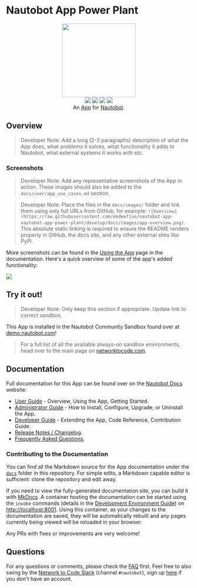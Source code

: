 # Nautobot App Power Plant

<!--
Developer Note - Remove Me!

The README will have certain links/images broken until the PR is merged into `develop`. Update the GitHub links with whichever branch you're using (main etc.) if different.

The logo of the project is a placeholder (docs/images/icon-nautobot-app-power-plant.png) - please replace it with your app icon, making sure it's at least 200x200px and has a transparent background!

To avoid extra work and temporary links, make sure that publishing docs (or merging a PR) is done at the same time as setting up the docs site on RTD, then test everything.
-->

<p align="center">
  <img src="https://raw.githubusercontent.com/emdeefive/nautobot-app-nautobot-app-power-plant/develop/docs/images/icon-nautobot-app-power-plant.png" class="logo" height="200px">
  <br>
  <a href="https://github.com/emdeefive/nautobot-app-nautobot-app-power-plant/actions"><img src="https://github.com/emdeefive/nautobot-app-nautobot-app-power-plant/actions/workflows/ci.yml/badge.svg?branch=main"></a>
  <a href="https://docs.nautobot.com/projects/nautobot-app-power-plant/en/latest/"><img src="https://readthedocs.org/projects/nautobot-app-nautobot-app-power-plant/badge/"></a>
  <a href="https://pypi.org/project/nautobot-app-power-plant/"><img src="https://img.shields.io/pypi/v/nautobot-app-power-plant"></a>
  <a href="https://pypi.org/project/nautobot-app-power-plant/"><img src="https://img.shields.io/pypi/dm/nautobot-app-power-plant"></a>
  <br>
  An <a href="https://networktocode.com/nautobot-apps/">App</a> for <a href="https://nautobot.com/">Nautobot</a>.
</p>

## Overview

> Developer Note: Add a long (2-3 paragraphs) description of what the App does, what problems it solves, what functionality it adds to Nautobot, what external systems it works with etc.

### Screenshots

> Developer Note: Add any representative screenshots of the App in action. These images should also be added to the `docs/user/app_use_cases.md` section.

> Developer Note: Place the files in the `docs/images/` folder and link them using only full URLs from GitHub, for example: `![Overview](https://raw.githubusercontent.com/emdeefive/nautobot-app-nautobot-app-power-plant/develop/docs/images/app-overview.png)`. This absolute static linking is required to ensure the README renders properly in GitHub, the docs site, and any other external sites like PyPI.

More screenshots can be found in the [Using the App](https://docs.nautobot.com/projects/nautobot-app-power-plant/en/latest/user/app_use_cases/) page in the documentation. Here's a quick overview of some of the app's added functionality:

![](https://raw.githubusercontent.com/emdeefive/nautobot-app-nautobot-app-power-plant/develop/docs/images/placeholder.png)

## Try it out!

> Developer Note: Only keep this section if appropriate. Update link to correct sandbox.

This App is installed in the Nautobot Community Sandbox found over at [demo.nautobot.com](https://demo.nautobot.com/)!

> For a full list of all the available always-on sandbox environments, head over to the main page on [networktocode.com](https://www.networktocode.com/nautobot/sandbox-environments/).

## Documentation

Full documentation for this App can be found over on the [Nautobot Docs](https://docs.nautobot.com) website:

- [User Guide](https://docs.nautobot.com/projects/nautobot-app-power-plant/en/latest/user/app_overview/) - Overview, Using the App, Getting Started.
- [Administrator Guide](https://docs.nautobot.com/projects/nautobot-app-power-plant/en/latest/admin/install/) - How to Install, Configure, Upgrade, or Uninstall the App.
- [Developer Guide](https://docs.nautobot.com/projects/nautobot-app-power-plant/en/latest/dev/contributing/) - Extending the App, Code Reference, Contribution Guide.
- [Release Notes / Changelog](https://docs.nautobot.com/projects/nautobot-app-power-plant/en/latest/admin/release_notes/).
- [Frequently Asked Questions](https://docs.nautobot.com/projects/nautobot-app-power-plant/en/latest/user/faq/).

### Contributing to the Documentation

You can find all the Markdown source for the App documentation under the [`docs`](https://github.com/emdeefive/nautobot-app-nautobot-app-power-plant/tree/develop/docs) folder in this repository. For simple edits, a Markdown capable editor is sufficient: clone the repository and edit away.

If you need to view the fully-generated documentation site, you can build it with [MkDocs](https://www.mkdocs.org/). A container hosting the documentation can be started using the `invoke` commands (details in the [Development Environment Guide](https://docs.nautobot.com/projects/nautobot-app-power-plant/en/latest/dev/dev_environment/#docker-development-environment)) on [http://localhost:8001](http://localhost:8001). Using this container, as your changes to the documentation are saved, they will be automatically rebuilt and any pages currently being viewed will be reloaded in your browser.

Any PRs with fixes or improvements are very welcome!

## Questions

For any questions or comments, please check the [FAQ](https://docs.nautobot.com/projects/nautobot-app-power-plant/en/latest/user/faq/) first. Feel free to also swing by the [Network to Code Slack](https://networktocode.slack.com/) (channel `#nautobot`), sign up [here](http://slack.networktocode.com/) if you don't have an account.
